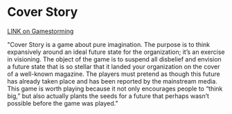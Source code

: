 # Cover Story
[LINK on Gamestorming](https://gamestorming.com/cover-story/)

"Cover Story is a game about pure imagination. The purpose is to think expansively around an ideal future state for the organization; it’s an exercise in visioning. The object of the game is to suspend all disbelief and envision a future state that is so stellar that it landed your organization on the cover of a well-known magazine. The players must pretend as though this future has already taken place and has been reported by the mainstream media. This game is worth playing because it not only encourages people to “think big,” but also actually plants the seeds for a future that perhaps wasn’t possible before the game was played."
